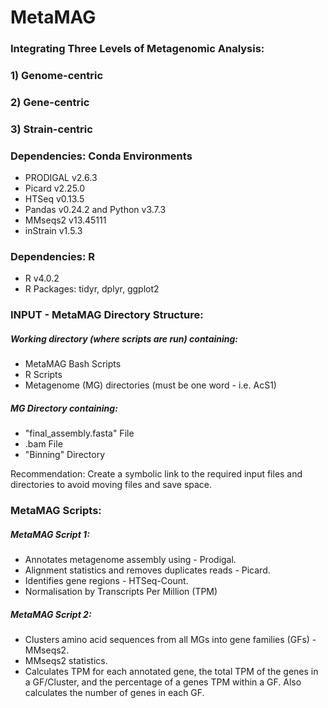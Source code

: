# **MetaMAG**
### Integrating Three Levels of Metagenomic Analysis: 
### 1) Genome-centric
### 2) Gene-centric
### 3) Strain-centric

### **Dependencies: Conda Environments**
* PRODIGAL v2.6.3
* Picard v2.25.0
* HTSeq v0.13.5
* Pandas v0.24.2 and Python v3.7.3
* MMseqs2 v13.45111
* inStrain v1.5.3
### **Dependencies: R**
* R v4.0.2
* R Packages: tidyr, dplyr, ggplot2

### **INPUT - MetaMAG Directory Structure:**
##### Working directory (where scripts are run) containing:
* MetaMAG Bash Scripts
* R Scripts
* Metagenome (MG) directories (must be one word - i.e. AcS1)
##### MG Directory containing:
* "final_assembly.fasta" File
* .bam File
* "Binning" Directory

Recommendation: Create a symbolic link to the required input files and directories to avoid moving files and save space.

### **MetaMAG Scripts:**
##### MetaMAG Script 1:
* Annotates metagenome assembly using - Prodigal.
* Alignment statistics and removes duplicates reads - Picard.
* Identifies gene regions - HTSeq-Count.
* Normalisation by Transcripts Per Million (TPM)

##### MetaMAG Script 2:
* Clusters amino acid sequences from all MGs into gene families (GFs) - MMseqs2.
* MMseqs2 statistics.
* Calculates TPM for each annotated gene, the total TPM of the genes in a GF/Cluster, and the percentage of a genes TPM within a GF. Also calculates the number of genes in each GF.

